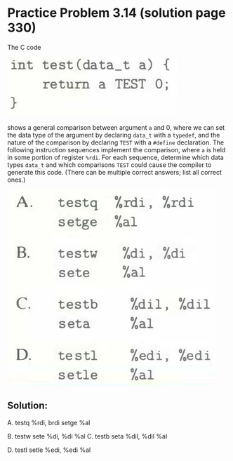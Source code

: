 # Practice Problem 3.14 (solution page 330)
The C code

![](./images/3.14.png)

shows a general comparison between argument `a` and 0, where we can set the data type of the argument by declaring `data_t` with a `typedef`, and the nature of the comparison by declaring `TEST` with a `#define` declaration. The following instruction sequences implement the comparison, where `a` is held in some portion of register `%rdi`. For each sequence, determine which data types `data_t` and which comparisons `TEST` could cause the compiler to generate this code. (There can be multiple correct answers; list all correct ones.)

![](./images/3.14_2.png)

## Solution:

A. testq %rdi, brdi
setge %al

B.
testw sete
%di, %di
%al
С.
testb
seta
%dil, %dil %al

D. testl setle
%edi, %edi
%al